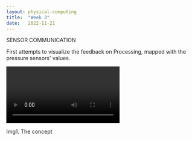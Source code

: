```yaml
---
layout: physical-computing
title:  "Week 3"
date:   2022-11-21
---
```


<div id="content-container">
 <div class="col w-45">
    <div class="text-wrapper">
      <p>SENSOR COMMUNICATION</p>
      <p>First attempts to visualize the feedback on Processing, mapped with the pressure sensors' values.</p>
    </div>
    </div>
  <div class="col w-45">
    <div class="img-wrapper">
      <video> <source src="{{site.baseurl}}/assets/img/physical-computing/week4/communication.mp4" type="video/mp4"></video>
      <p>Img1. The concept</p>
    </div>
  </div>
</div>